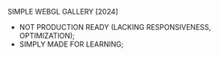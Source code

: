 SIMPLE WEBGL GALLERY [2024]

-   NOT PRODUCTION READY (LACKING RESPONSIVENESS, OPTIMIZATION);
-   SIMPLY MADE FOR LEARNING;
